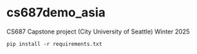 # cs687demo_asia
CS687 Capstone project (City University of Seattle) Winter 2025

```
pip install -r requirements.txt 
```